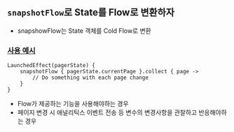 ## `snapshotFlow`로 State를 Flow로 변환하자
- snapshowFlow는 State<T> 객체를 Cold Flow로 변환
### [사용 예시](https://developer.android.com/develop/ui/compose/layouts/pager?hl=ko#get-notified)
```
LaunchedEffect(pagerState) {
    snapshotFlow { pagerState.currentPage }.collect { page ->
        // Do something with each page change
    }
}
```
- Flow가 제공하는 기능을 사용해야하는 경우
- 페이지 변경 시 애널리틱스 이벤트 전송 등 변수의 변경사항을 관찰하고 반응해야하는 경우
